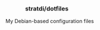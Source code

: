 <h3 align="center">
    stratdi/dotfiles
    <a href="linux">
        <img height="12" src="https://cdn.jsdelivr.net/npm/simple-icons@latest/icons/linux.svg" />
    </a>
</h3>

<p align="center">
My Debian-based configuration files
</p>
